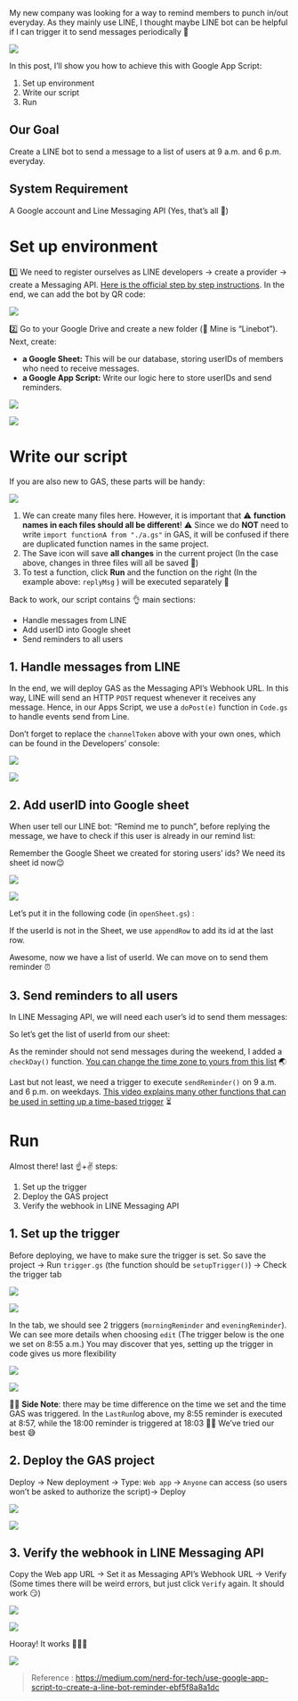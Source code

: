 

My new company was looking for a way to remind members to punch in/out everyday. As they mainly use LINE, I thought maybe LINE bot can be helpful if I can trigger it to send messages periodically 🤖

![](https://miro.medium.com/max/1400/1*JCRYpAed_y09cNzolE4hDw.png)

In this post, I’ll show you how to achieve this with Google App Script:

1.  Set up environment
2.  Write our script
3.  Run

## Our Goal

Create a LINE bot to send a message to a list of users at 9 a.m. and 6 p.m. everyday.

## System Requirement

A Google account and Line Messaging API (Yes, that’s all 🙌)

# Set up environment

1️⃣ We need to register ourselves as LINE developers → create a provider → create a Messaging API.  [Here is the official step by step instructions](https://developers.line.biz/en/docs/messaging-api/getting-started/). In the end, we can add the bot by QR code:

![](https://miro.medium.com/max/1400/1*ejcaWyCIP2m3NHM1Hm8Ciw.png)

2️⃣ Go to your Google Drive and create a new folder (💬 Mine is “Linebot”). Next, create:

-   **a Google Sheet:**  This will be our database, storing userIDs of members who need to receive messages.
-   **a Google App Script:**  Write our logic here to store userIDs and send reminders.

![](https://miro.medium.com/max/60/1*bVRig-fBDTA4GXqZZTf0Cg.png?q=20)

![](https://miro.medium.com/max/700/1*bVRig-fBDTA4GXqZZTf0Cg.png)

# Write our script

If you are also new to GAS, these parts will be handy:

![](https://miro.medium.com/max/1400/1*O5hhs27kue8Xqc7VBgJzog.png)

1.  We can create many files here. However, it is important that ⚠  **function names in each files should all be different**! ⚠ Since we do  **NOT**  need to write  `import functionA from "./a.gs"`  in GAS, it will be confused if there are duplicated function names in the same project.
2.  The Save icon will save  **all changes**  in the current project (In the case above, changes in three files will all be saved 💾)
3.  To test a function, click  **Run** and the function on the right (In the example above:  `replyMsg`  ) will be executed separately 👟

Back to work, our script contains 👌 main sections:

-   Handle messages from LINE
-   Add userID into Google sheet
-   Send reminders to all users

## 1. Handle messages from LINE

In the end, we will deploy GAS as the Messaging API’s Webhook URL. In this way, LINE will send an HTTP  `POST`  request whenever it receives any message. Hence, in our Apps Script, we use a  `doPost(e)`  function in  `Code.gs`  to handle events send from Line.

Don’t forget to replace the  `channelToken`  above with your own ones, which can be found in the Developers’ console:

![](https://miro.medium.com/max/60/1*ppn1RruV_teCsrYfoMyH3Q.png?q=20)

![](https://miro.medium.com/max/700/1*ppn1RruV_teCsrYfoMyH3Q.png)

## 2. Add userID into Google sheet

When user tell our LINE bot: “Remind me to punch”, before replying the message, we have to check if this user is already in our remind list:

Remember the Google Sheet we created for storing users’ ids? We need its sheet id now😉

![](https://miro.medium.com/max/60/1*-h_sI4wZ0XftvKFfJirDZg.png?q=20)

![](https://miro.medium.com/max/700/1*-h_sI4wZ0XftvKFfJirDZg.png)

Let’s put it in the following code (in  `openSheet.gs`) :

If the userId is not in the Sheet, we use  `appendRow`  to add its id at the last row.

Awesome, now we have a list of userId. We can move on to send them reminder ⏰

## 3. Send reminders to all users

In LINE Messaging API, we will need each user’s id to send them messages:

So let’s get the list of userId from our sheet:

As the reminder should not send messages during the weekend, I added a  `checkDay()`  function.  [You can change the time zone to yours from this list](https://sites.google.com/site/scriptsexamples/available-web-apps/event-manager/documentation/tools/time-zones)  🌏

Last but not least, we need a trigger to execute  `sendReminder()`  on 9 a.m. and 6 p.m. on weekdays.  [This video explains many other functions that can be used in setting up a time-based trigger](https://www.youtube.com/watch?v=5BYhGGPQlyA)  ⏳

# Run

Almost there! last ☝+✌ steps:

1.  Set up the trigger
2.  Deploy the GAS project
3.  Verify the webhook in LINE Messaging API

## 1. Set up the trigger

Before deploying, we have to make sure the trigger is set. So save the project → Run  `trigger.gs`  (the function should be  `setupTrigger()`) → Check the trigger tab

![](https://miro.medium.com/max/60/1*ZMhzlvTxYpLEFoaDih12pQ.png?q=20)

![](https://miro.medium.com/max/700/1*ZMhzlvTxYpLEFoaDih12pQ.png)

In the tab, we should see 2 triggers (`morningReminder` and  `eveningReminder`). We can see more details when choosing  `edit`  (The trigger below is the one we set on 8:55 a.m.) You may discover that yes, setting up the trigger in code gives us more flexibility

![](https://miro.medium.com/max/60/1*X8g_C0Jq2jOeGIRmmtuVKg.png?q=20)

![](https://miro.medium.com/max/700/1*X8g_C0Jq2jOeGIRmmtuVKg.png)

🙋‍♀️  **Side Note**: there may be time difference on the time we set and the time GAS was triggered. In the  `LastRun`log above, my 8:55 reminder is executed at 8:57, while the 18:00 reminder is triggered at 18:03 🤷‍♂️ We’ve tried our best 😅

## 2. Deploy the GAS project

Deploy → New deployment → Type:  `Web app`  →  `Anyone`  can access (so users won’t be asked to authorize the script)→ Deploy

![](https://miro.medium.com/max/60/1*3KDegUDD102QCn10G1rnWA.png?q=20)

![](https://miro.medium.com/max/700/1*3KDegUDD102QCn10G1rnWA.png)

## 3. Verify the webhook in LINE Messaging API

Copy the Web app URL → Set it as Messaging API’s Webhook URL → Verify (Some times there will be weird errors, but just click  `Verify`  again. It should work 😏)

![](https://miro.medium.com/max/60/1*KUxr2aQn04wIg3pjH2JdLg.png?q=20)

![](https://miro.medium.com/max/700/1*KUxr2aQn04wIg3pjH2JdLg.png)

Hooray! It works 🍕🍕🍕

![](https://miro.medium.com/max/1400/1*Agukh-Lgcag6xsrT9CEWdQ.png)


> Reference : https://medium.com/nerd-for-tech/use-google-app-script-to-create-a-line-bot-reminder-ebf5f8a8a1dc
<!--stackedit_data:
eyJoaXN0b3J5IjpbMTgyNDAyNzk0Ml19
-->